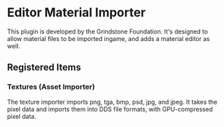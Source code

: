 # Editor Material Importer

This plugin is developed by the Grindstone Foundation. It's designed to allow material files to be imported ingame, and adds a material editor as well.

## Registered Items

### Textures (Asset Importer)

The texture importer imports png, tga, bmp, psd, jpg, and jpeg. It takes the pixel data and imports them into DDS file formats, with GPU-compressed pixel data.

